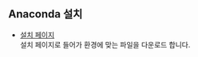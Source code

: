## Anaconda 설치
- [설치 페이지](https://www.anaconda.com/products/individual) <br />
설치 페이지로 들어가 환경에 맞는 파일을 다운로드 합니다. <br />
